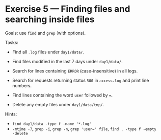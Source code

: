 # Exercise 5 — Finding files and searching inside files

Goals: use `find` and `grep` (with options).

Tasks:
- Find all `.log` files under `day1/data/`.
- Find files modified in the last 7 days under `day1/data/`.
- Search for lines containing `ERROR` (case-insensitive) in all logs.
- Search for requests returning status `500` in `access.log` and print line numbers.

- Find lines containing the word `user` followed by `=`.
- Delete any empty files under `day1/data/tmp/`.

Hints:
- `find day1/data -type f -name '*.log'`
- `-mtime -7`, `grep -i`, `grep -n`, `grep 'user=' file`, `find . -type f -empty -delete`
